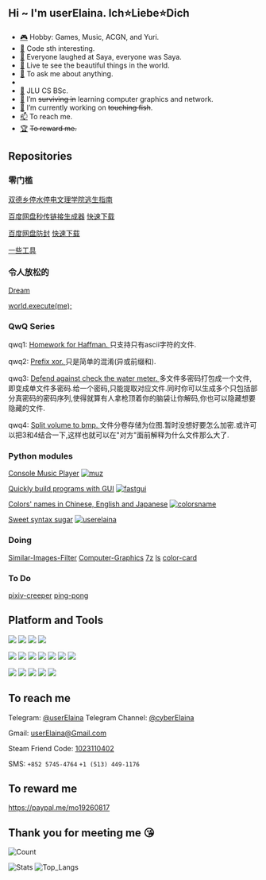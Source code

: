 ## Hi ~ I'm userElaina. Ich⭐Liebe⭐Dich

- [🎮](https://zh.moegirl.org.cn/%E7%99%BE%E5%90%88(%E8%90%8C%E5%B1%9E%E6%80%A7)#) Hobby: Games, Music, ACGN, and Yuri. 
- [🌸](https://github.com/userElaina) Code sth interesting.
- [🤡](https://zh.moegirl.org.cn/zh-tw/%E6%B2%99%E8%80%B6(%E9%AD%94%E5%A5%B3%E4%B9%8B%E6%97%85)#) Everyone laughed at Saya, everyone was Saya.
- [📖](https://www.zhihu.com/equation?tex=%E6%AD%A4%E5%A4%84%E7%95%99%E7%BB%99%E6%88%91%E5%8D%9A%E5%AE%A2(%E6%9C%AA%E5%AE%8C%E6%88%90)%7B%5Crm%20relax%7D%E9%A1%B5%20Q%5Comega%20Q) Live te see the beautiful things in the world.
- [💬](https://github.com/userelaina/userelaina/issues) To ask me about anything.
- 
- [🏫](https://github.com/userElaina/Outlast-JLU-DLC) JLU CS BSc.
- [🌱](https://github.com/userElaina/jlu-computer-graphics) I’m ~~surviving in~~ learning computer graphics and network.
- [🔭](https://telegra.ph/%E8%BA%BA%E5%B9%B3%E5%8D%B3%E6%98%AF%E6%AD%A3%E4%B9%89-06-23) I’m currently working on ~~touching fish~~.
- [📫](#to-reach-me) To reach me.
- [🏆](#to-reward-me) ~~To reward me.~~

## Repositories

### 零门槛

[双德乡停水停电文理学院逃生指南](https://github.com/userElaina/Outlast-JLU-DLC)

[百度网盘秒传链接生成器](https://github.com/userElaina/panbaidu-miao-chuan)
[快速下载](https://github.com/userElaina/panbaidu-miao-chuan/releases/download/1.1.0/miaochuan.exe)

[百度网盘防封](https://github.com/userElaina/naive-confuse)
[快速下载](https://github.com/userElaina/naive-confuse/releases/download/0.0.3/qwq2.exe)

[一些工具](https://github.com/userElaina/small-tools)

### 令人放松的

[Dream](https://github.com/userElaina/dream)

[world.execute(me);](https://github.com/userElaina/world-execute-me)

### QwQ Series

qwq1: [Homework for Haffman. ](https://github.com/userElaina/naive-Huffman)
只支持只有ascii字符的文件.

qwq2: [Prefix xor. ](https://github.com/userElaina/naive-confuse)
只是简单的混淆(异或前缀和).

qwq3: [Defend against check the water meter. ](https://github.com/userElaina/one-file-with-many-password)
多文件多密码打包成一个文件,即变成单文件多密码.给一个密码,只能提取对应文件.同时你可以生成多个只包括部分真密码的密码序列,使得就算有人拿枪顶着你的脑袋让你解码,你也可以隐藏想要隐藏的文件.

qwq4: [Split volume to bmp. ](https://github.com/userElaina/big-file-2-small-bmp)
文件分卷存储为位图.暂时没想好要怎么加密.或许可以把3和4结合一下,这样也就可以在"对方"面前解释为什么文件那么大了.

### Python modules

[Console Music Player](https://github.com/userElaina/console-music-player)
[![muz](https://img.shields.io/pypi/v/muz.svg?style=flat-square&logo=pypi&label=muz)](https://pypi.org/project/muz/)

[Quickly build programs with GUI](https://github.com/userElaina/fastgui)
[![fastgui](https://img.shields.io/pypi/v/fastgui.svg?style=flat-square&logo=pypi&label=fastgui)](https://pypi.org/project/fastgui/)

[Colors' names in Chinese, English and Japanese](https://github.com/userElaina/json-colorsname)
[![colorsname](https://img.shields.io/pypi/v/colorsname.svg?style=flat-square&logo=pypi&label=colorsname)](https://pypi.org/project/colorsname)

[Sweet syntax sugar](https://github.com/userElaina/sugar)
[![userelaina](https://img.shields.io/pypi/v/userelaina.svg?style=flat-square&logo=pypi&label=userelaina)](https://pypi.org/project/userelaina)

### Doing

[Similar-Images-Filter](https://github.com/userElaina/Similar-Images-Filter-PHA)
[Computer-Graphics](https://github.com/userElaina/computer-graphics)
[7z](https://github.com/userElaina/computer-graphics)
[ls](https://github.com/userElaina/computer-graphics)
[color-card](https://github.com/userElaina/color-card)

### To Do

[pixiv-creeper](https://github.com/userElaina/pixiv-creeper-2)
[ping-pong](https://github.com/userElaina/ping-pong)

## Platform and Tools

[![](https://img.shields.io/badge/Windows-10-0078d6?style=flat-square&logo=windows)](https://www.microsoft.com/windows/get-windows-10)
[![](https://img.shields.io/badge/Ubuntu-20.04-e95420?style=flat-square&logo=ubuntu)](https://ubuntu.com/)
[![](https://img.shields.io/badge/Android-10-3ddc84?style=flat-square&logo=android)](https://www.android.com/)
[![](https://img.shields.io/badge/iOS-14-000000?style=flat-square&logo=ios)](https://www.apple.com/)

[![](https://img.shields.io/badge/VMware-16-607078?style=flat-square&logo=vmware)](https://www.vmware.com/products/workstation-pro.html)
[![](https://img.shields.io/badge/VirtualBox-6.1-183a61?style=flat-square&logo=virtualbox)](https://www.virtualbox.org/)
[![](https://img.shields.io/badge/Visual%20Studio%20Code-1.60-007acc?style=flat-square&logo=visual-studio-code)](https://code.visualstudio.com/)
[![](https://img.shields.io/badge/LLVM-12.0.1-262d3a?style=flat-square&logo=llvm)](https://llvm.org/)
[![](https://img.shields.io/badge/FFmpeg-4.4-007808?style=flat-square&logo=ffmpeg)](https://www.ffmpeg.org/)
[![](https://img.shields.io/badge/OBS-27-302e31?style=flat-square&logo=obs-studio)](https://obsproject.com/)
[![](https://img.shields.io/badge/Office-18-d83b01?style=flat-square&logo=microsoft-office)](https://www.office.com/)

[![](https://img.shields.io/badge/Python-3.7-3776ab?style=flat-square&logo=python)](https://www.python.org/)
[![](https://img.shields.io/badge/C-98-a8b9cc?style=flat-square&logo=c)](https://en.wikipedia.org/wiki/C_(programming_language))
[![](https://img.shields.io/badge/C++-11-00599c?style=flat-square&logo=c%2B%2B)](https://en.wikipedia.org/wiki/C%2B%2B)
[![](https://img.shields.io/badge/Html-5-e34f26?style=flat-square&logo=html5)](https://en.wikipedia.org/wiki/HTML5)
[![](https://img.shields.io/badge/Java-16-007396?style=flat-square&logo=java)](https://www.java.com/en/)

## To reach me

Telegram: [@userElaina](https://t.me/userelaina) 
Telegram Channel: [@cyberElaina](https://t.me/cyberElaina)

Gmail: userElaina@Gmail.com

Steam Friend Code: [1023110402](https://steamcommunity.com/id/userElaina)

SMS: `+852 5745-4764` `+1 ‪(513) 449-1176`

## To reward me

https://paypal.me/mo19260817

## Thank you for meeting me 😘

![Count](https://count.getloli.com/get/@userElaina?theme=gelbooru)

![Stats](https://github-readme-stats.vercel.app/api?username=userElaina&show_icons=true&count_private=true&icon_color=F080C0)
![Top_Langs](https://github-readme-stats.vercel.app/api/top-langs/?username=userElaina&layout=compact&langs_count=12)
